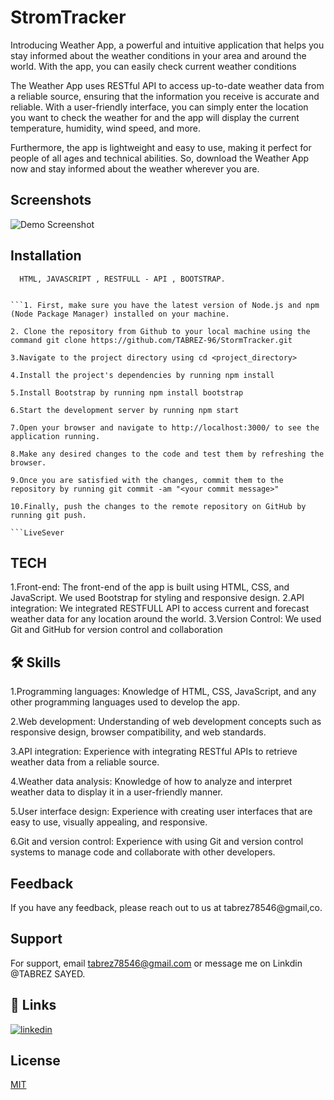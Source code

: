 
# StromTracker
 
 Introducing Weather App, a powerful and intuitive application that helps you stay informed about the weather conditions in your area and around the world. With the app, you can easily check current weather conditions

 The Weather App uses RESTful API to access up-to-date weather data from a reliable source, ensuring that the information you receive is accurate and reliable. With a user-friendly interface, you can simply enter the location you want to check the weather for and the app will display the current temperature, humidity, wind speed, and more.

 Furthermore, the app is lightweight and easy to use, making it perfect for people of all ages and technical abilities. So, download the Weather App now and stay informed about the weather wherever you are.


## Screenshots

![Demo Screenshot](https://user-images.githubusercontent.com/114156392/212844173-35e7e6cc-749b-41e4-b91f-5642fd10b408.jpg)



## Installation



```Dependency
  HTML, JAVASCRIPT , RESTFULL - API , BOOTSTRAP.
  

```1. First, make sure you have the latest version of Node.js and npm (Node Package Manager) installed on your machine.

2. Clone the repository from Github to your local machine using the command git clone https://github.com/TABREZ-96/StormTracker.git

3.Navigate to the project directory using cd <project_directory>

4.Install the project's dependencies by running npm install

5.Install Bootstrap by running npm install bootstrap

6.Start the development server by running npm start

7.Open your browser and navigate to http://localhost:3000/ to see the application running.

8.Make any desired changes to the code and test them by refreshing the browser.

9.Once you are satisfied with the changes, commit them to the repository by running git commit -am "<your commit message>"

10.Finally, push the changes to the remote repository on GitHub by running git push.
    
```LiveSever
```


## TECH

1.Front-end: The front-end of the app is built using HTML, CSS, and JavaScript. We used Bootstrap for styling and responsive design.
2.API integration: We integrated RESTFULL API to access current and forecast weather data for any location around the world.
3.Version Control: We used Git and GitHub for version control and collaboration

## 🛠 Skills
1.Programming languages: Knowledge of HTML, CSS, JavaScript, and any other programming languages used to develop the app.

2.Web development: Understanding of web development concepts such as responsive design, browser compatibility, and web standards.

3.API integration: Experience with integrating RESTful APIs to retrieve weather data from a reliable source.

4.Weather data analysis: Knowledge of how to analyze and interpret weather data to display it in a user-friendly manner.

5.User interface design: Experience with creating user interfaces that are easy to use, visually appealing, and responsive.

6.Git and version control: Experience with using Git and version control systems to manage code and collaborate with other developers.


## Feedback

If you have any feedback, please reach out to us at tabrez78546@gmail,co.


## Support

For support, email tabrez78546@gmail.com or message me on Linkdin @TABREZ SAYED.


## 🔗 Links
[![linkedin](https://img.shields.io/badge/linkedin-0A66C2?style=for-the-badge&logo=linkedin&logoColor=white)](https://www.linkedin.com/in/tabrez-sayed-b661641b8/)

## License

[MIT](https://choosealicense.com/licenses/mit/)

